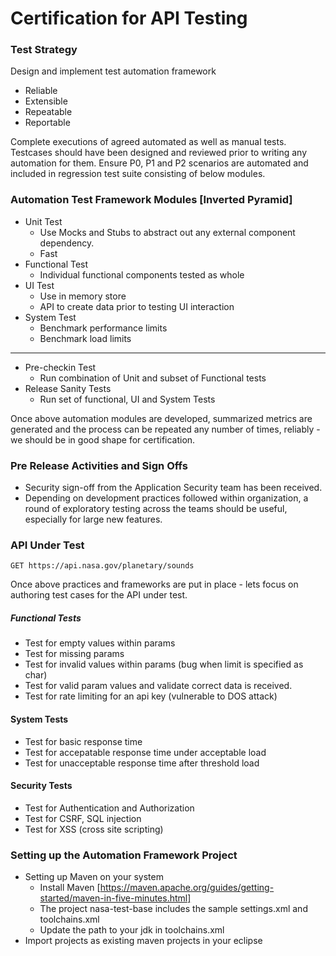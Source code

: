 # Certification for API Testing

### Test Strategy 
Design and implement test automation framework 
* Reliable
* Extensible
* Repeatable
* Reportable

Complete executions of agreed automated as well as manual tests.  Testcases should have been designed and reviewed prior to writing any automation for them.  Ensure P0, P1 and P2 scenarios are automated and included in regression test suite consisting of below modules.

### Automation Test Framework Modules [Inverted Pyramid]
* Unit Test
    * Use Mocks and Stubs to abstract out any external component dependency.
    * Fast
* Functional Test
    * Individual functional components tested as whole 
* UI Test
    * Use in memory store 
    * API to create data prior to testing UI interaction
* System Test 
    * Benchmark performance limits
    * Benchmark load limits

**********************************************************************************

* Pre-checkin Test
    * Run combination of Unit and subset of Functional tests 
* Release Sanity Tests
    * Run set of functional, UI and System Tests 

Once above automation modules are developed, summarized metrics are generated and the process can be repeated any number of times, reliably - we should be in good shape for certification.

### Pre Release Activities and Sign Offs
* Security sign-off from the Application Security team has been received.
* Depending on development practices followed within organization, a round of exploratory testing across the teams should be useful, especially for large new features.

### API Under Test
    GET https://api.nasa.gov/planetary/sounds

Once above practices and frameworks are put in place - lets focus on authoring test cases for the API under test.

##### Functional Tests
* Test for empty values within params
* Test for missing params
* Test for invalid values within params (bug when limit is specified as char) 
* Test for valid param values and validate correct data is received.
* Test for rate limiting for an api key (vulnerable to DOS attack)

#### System Tests 
* Test for basic response time
* Test for accepatable response time under acceptable load
* Test for unacceptable response time after threshold load

#### Security Tests
* Test for Authentication and Authorization
* Test for CSRF, SQL injection
* Test for XSS (cross site scripting)

### Setting up the Automation Framework Project
* Setting up Maven on your system
	* Install Maven [https://maven.apache.org/guides/getting-started/maven-in-five-minutes.html]
	* The project nasa-test-base includes the sample settings.xml and toolchains.xml
	* Update the path to your jdk in toolchains.xml
* Import projects as existing maven projects in your eclipse



